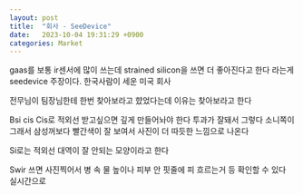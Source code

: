 ```yaml
---
layout: post
title:  "회사 - SeeDevice"
date:   2023-10-04 19:31:29 +0900
categories: Market
---
```


gaas를 보통 ir센서에 많이 쓰는데 strained silicon을 쓰면 더 좋아진다고 한다 라는게 seedevice 주장이다. 한국사람이 세운 미국 회사

전무님이 팀장님한테 한번 찾아보라고 햤었다는데 이유는 찾아보라고 한다

Bsi cis
Cis로 적외선 받고싶으면 깊게 만들어놔야 한다
투과가 잘돼서 그렇다
소니쪽이 그래서 삼성꺼보다 빨간색이 잘 보여서 사진이 더 따듯한 느낌으로 나온다

Si로는 적외선 대역이 잘 안되는 모양이라고 한다

Swir 쓰면 사진찍어서 병 속 물 높이나 피부 안 핏줄에 피 흐르는거 등 확인할 수 있다 실시간으로